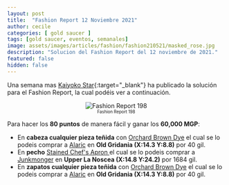 ```yaml
---
layout: post
title:  "Fashion Report 12 Noviembre 2021"
author: cecile
categories: [ gold saucer ]
tags: [gold saucer, eventos, semanales]
image: assets/images/articles/fashion/fashion210521/masked_rose.jpg
description: "Solucion del Fashion Report del 12 noviembre de 2021."
featured: false
hidden: false
---
```


Una semana mas [Kaiyoko Star](https://twitter.com/kaiyokostar){:target="_blank"} ha publicado la solución para el Fashion Report, la cual podéis ver a continuación.

<p align="center"><img src="{{ site.baseurl }}/assets/images/articles/fashion/fashion211112/freport_198.jpg" alt="Fashion Report 198">
<br/>
<sub><sup>Fashion Report 198</sup></sub></p>

Para hacer los **80 puntos** de manera fácil y ganar los **60,000 MGP**:

- En **cabeza cualquier pieza teñida** con <a href="https://eu.finalfantasyxiv.com/lodestone/playguide/db/item/70849afadc9/" class="eorzeadb_link" target="_blank">Orchard Brown Dye</a> el cual se lo podeis comprar a <a href="https://eu.finalfantasyxiv.com/lodestone/playguide/db/shop/a28cf0441f4/?item=ee77bb48be9&type=gil" class="eorzeadb_link" target="_blank">Alaric</a> en **Old Gridania (X:14.3 Y:8.8)**  por 40 gil.
- En **pecho** <a href="https://eu.finalfantasyxiv.com/lodestone/playguide/db/item/c4ed8ea9b72/" class="eorzeadb_link" target="_blank">Stained Chef's Apron </a> el cual se lo podeis comprar a <a href="https://eu.finalfantasyxiv.com/lodestone/playguide/db/shop/db6a7c44696/?item=c4ed8ea9b72&type=gil" class="eorzeadb_link" target="_blank">Junkmonger</a> en **Upper La Noscea (X:14.8 Y:24.2)**  por 1684 gil.
- En **zapatos cualquier pieza teñida** con <a href="https://eu.finalfantasyxiv.com/lodestone/playguide/db/item/70849afadc9/" class="eorzeadb_link" target="_blank">Orchard Brown Dye</a> el cual se lo podeis comprar a <a href="https://eu.finalfantasyxiv.com/lodestone/playguide/db/shop/a28cf0441f4/?item=ee77bb48be9&type=gil" class="eorzeadb_link" target="_blank">Alaric</a> en **Old Gridania (X:14.3 Y:8.8)**  por 40 gil.
